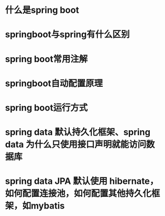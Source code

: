 # 什么是spring boot



# springboot与spring有什么区别



# spring boot常用注解



# springboot自动配置原理



# spring boot运行方式



# spring data 默认持久化框架、spring data 为什么只使用接口声明就能访问数据库



# spring data JPA 默认使用 hibernate，如何配置连接池，如何配置其他持久化框架，如mybatis



